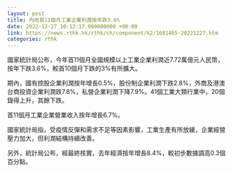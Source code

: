 ```yaml
---
layout: post
title: 內地首11個月工業企業利潤按年跌3.6%
date: 2022-12-27 10:12:17.000000000 +08:00
link: https://news.rthk.hk/rthk/ch/component/k2/1681465-20221227.htm
categories: rthk
---
```


國家統計局公布，今年首11個月全國規模以上工業企業利潤近7.72萬億元人民幣，按年下跌3.6%，較首10個月下跌的3%有所擴大。

期內，國有控股企業利潤按年增長0.5%，股份制企業利潤下跌2.8%，外商及港澳台商投資企業利潤跌7.8%，私營企業利潤下降7.9%。41個工業大類行業中，20個錄得上升，其餘下跌。

首11個月工業企業營業收入按年增長6.7%。

國家統計局指，受疫情反彈和需求不足等因素影響，工業生產有所放緩，企業經營壓力加大，但利潤結構持續改善。

另外，統計局公布，經最終核實，去年經濟按年增長8.4%，較初步數據調高0.3個百分點。
